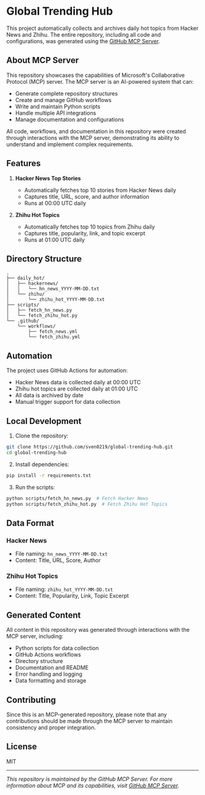 # Global Trending Hub

This project automatically collects and archives daily hot topics from Hacker News and Zhihu. The entire repository, including all code and configurations, was generated using the [GitHub MCP Server](https://github.com/modelcontextprotocol/servers/tree/main/src/github).

## About MCP Server

This repository showcases the capabilities of Microsoft's Collaborative Protocol (MCP) server. The MCP server is an AI-powered system that can:
- Generate complete repository structures
- Create and manage GitHub workflows
- Write and maintain Python scripts
- Handle multiple API integrations
- Manage documentation and configurations

All code, workflows, and documentation in this repository were created through interactions with the MCP server, demonstrating its ability to understand and implement complex requirements.

## Features

1. **Hacker News Top Stories**
   - Automatically fetches top 10 stories from Hacker News daily
   - Captures title, URL, score, and author information
   - Runs at 00:00 UTC daily

2. **Zhihu Hot Topics**
   - Automatically fetches top 10 topics from Zhihu daily
   - Captures title, popularity, link, and topic excerpt
   - Runs at 01:00 UTC daily

## Directory Structure

```
.
├── daily_hot/
│   ├── hackernews/
│   │   └── hn_news_YYYY-MM-DD.txt
│   └── zhihu/
│       └── zhihu_hot_YYYY-MM-DD.txt
├── scripts/
│   ├── fetch_hn_news.py
│   └── fetch_zhihu_hot.py
└── .github/
    └── workflows/
        ├── fetch_news.yml
        └── fetch_zhihu.yml
```

## Automation

The project uses GitHub Actions for automation:
- Hacker News data is collected daily at 00:00 UTC
- Zhihu hot topics are collected daily at 01:00 UTC
- All data is archived by date
- Manual trigger support for data collection

## Local Development

1. Clone the repository:
```bash
git clone https://github.com/sven0219/global-trending-hub.git
cd global-trending-hub
```

2. Install dependencies:
```bash
pip install -r requirements.txt
```

3. Run the scripts:
```bash
python scripts/fetch_hn_news.py  # Fetch Hacker News
python scripts/fetch_zhihu_hot.py  # Fetch Zhihu Hot Topics
```

## Data Format

### Hacker News
- File naming: `hn_news_YYYY-MM-DD.txt`
- Content: Title, URL, Score, Author

### Zhihu Hot Topics
- File naming: `zhihu_hot_YYYY-MM-DD.txt`
- Content: Title, Popularity, Link, Topic Excerpt

## Generated Content

All content in this repository was generated through interactions with the MCP server, including:
- Python scripts for data collection
- GitHub Actions workflows
- Directory structure
- Documentation and README
- Error handling and logging
- Data formatting and storage

## Contributing

Since this is an MCP-generated repository, please note that any contributions should be made through the MCP server to maintain consistency and proper integration.

## License

MIT

---
*This repository is maintained by the GitHub MCP Server. For more information about MCP and its capabilities, visit [GitHub MCP Server](https://github.com/modelcontextprotocol/servers/tree/main/src/github).*